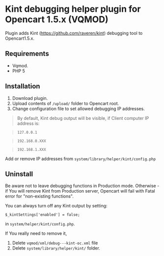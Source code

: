 # Kint debugging helper plugin for Opencart 1.5.x (VQMOD)

Plugin adds Kint (https://github.com/raveren/kint)  debugging tool to Opencart1.5.x.

Requirements
---

* Vqmod.
* PHP 5

Installation
---

1. Download plugin.
2. Upload contents of `/upload/` folder to Opencart root.
3. Change configuration file to set allowed debugging IP addresses.

> By default, Kint debug output will be visible, if Client computer IP address is:

> `127.0.0.1`

> `192.168.0.XXX`

> `192.168.1.XXX`

Add or remove IP addresses from
`system/library/helper/kint/config.php`


Uninstall
---

Be aware not to leave debugging functions in Production mode.
Otherwise - if You will remove Kint from Production server, Opencart will fail with Fatal error for "non-existing functions".

You can always turn off any Kint output by setting:

`$_kintSettings['enabled'] = false;`

in `system/helper/kint/config.php`.

If You really need to remove it,

1. Delete `vqmod/xml/debug---kint-oc.xml` file
2. Delete `system/library/helper/kint/` folder.
